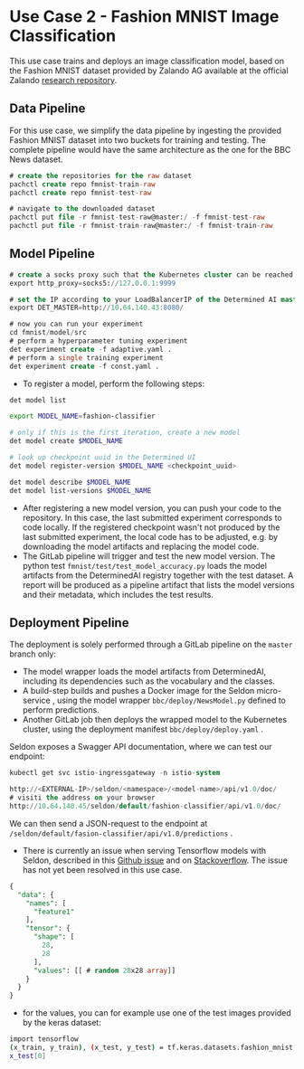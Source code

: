 # Use Case 2 - Fashion MNIST Image Classification

This use case trains and deploys an image classification model, based on the Fashion MNIST dataset provided by Zalando AG available at the official Zalando [research repository](https://github.com/zalandoresearch/fashion-mnist). 

## Data Pipeline

For this use case, we simplify the data pipeline by ingesting the provided Fashion MNIST dataset into two buckets for training and testing. The complete pipeline would have the same architecture as the one for the BBC News dataset.

```sql
# create the repositories for the raw dataset
pachctl create repo fmnist-train-raw
pachctl create repo fmnist-test-raw

# navigate to the downloaded dataset
pachctl put file -r fmnist-test-raw@master:/ -f fmnist-test-raw
pachctl put file -r fmnist-train-raw@master:/ -f fmnist-train-raw
```

## Model Pipeline

```sql
# create a socks proxy such that the Kubernetes cluster can be reached
export http_proxy=socks5://127.0.0.1:9999

# set the IP according to your LoadBalancerIP of the Determined AI master
export DET_MASTER=http://10.64.140.43:8080/

# now you can run your experiment
cd fmnist/model/src
# perform a hyperparameter tuning experiment
det experiment create -f adaptive.yaml .
# perform a single training experiment
det experiment create -f const.yaml .
```

- To register a model, perform the following steps:

```bash
det model list

export MODEL_NAME=fashion-classifier

# only if this is the first iteration, create a new model
det model create $MODEL_NAME

# look up checkpoint uuid in the Determined UI
det model register-version $MODEL_NAME <checkpoint_uuid>

det model describe $MODEL_NAME
det model list-versions $MODEL_NAME
```

- After registering a new model version, you can push your code to the repository. In this case, the last submitted experiment corresponds to code locally. If the registered checkpoint wasn't not produced by the last submitted experiment, the local code has to be adjusted, e.g. by downloading the model artifacts and replacing the model code.
- The GitLab pipeline will trigger and test the new model version. The python test `fmnist/test/test_model_accuracy.py` loads the model artifacts from the DeterminedAI registry together with the test dataset. A report will be produced as a pipeline artifact that lists the model versions and their metadata, which includes the test results.

## Deployment Pipeline

The deployment is solely performed through a GitLab pipeline on the `master` branch only:

- The model wrapper loads the model artifacts from DeterminedAI, including its dependencies such as the vocabulary and the classes.
- A build-step builds and pushes a Docker image for the Seldon micro-service , using the model wrapper `bbc/deploy/NewsModel.py` defined to perform predictions.
- Another GitLab job then deploys the wrapped model to the Kubernetes cluster, using the deployment manifest `bbc/deploy/deploy.yaml` .

Seldon exposes a Swagger API documentation, where we can test our endpoint:

```sql
kubectl get svc istio-ingressgateway -n istio-system

http://<EXTERNAL-IP>/seldon/<namespace>/<model-name>/api/v1.0/doc/
# visiti the address on your browser
http://10.64.140.45/seldon/default/fashion-classifier/api/v1.0/doc/
```

We can then send a JSON-request to the endpoint at `/seldon/default/fasion-classifier/api/v1.0/predictions` .

- There is currently an issue when serving Tensorflow models with Seldon, described in this [Github issue](https://github.com/keras-team/keras/issues/6462) and on [Stackoverflow](https://stackoverflow.com/questions/54652536/keras-tensorflow-backend-error-tensor-input-10-specified-in-either-feed-de). The issue has not yet been resolved in this use case.

```sql
{
  "data": {
    "names": [
      "feature1"
    ],
    "tensor": {
      "shape": [
        28,
        28
      ],
      "values": [[ # random 28x28 array]]
    }
  }
}
```

- for the values, you can for example use one of the test images provided by the keras dataset:

```bash
import tensorflow 
(x_train, y_train), (x_test, y_test) = tf.keras.datasets.fashion_mnist.load_data()
x_test[0]
```